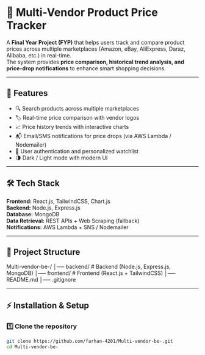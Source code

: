 # 🛒 Multi-Vendor Product Price Tracker

A **Final Year Project (FYP)** that helps users track and compare product prices across multiple marketplaces (Amazon, eBay, AliExpress, Daraz, Alibaba, etc.) in real-time.  
The system provides **price comparison, historical trend analysis, and price-drop notifications** to enhance smart shopping decisions.  

---

## 🚀 Features
- 🔍 Search products across multiple marketplaces  
- 🏷️ Real-time price comparison with vendor logos  
- 📈 Price history trends with interactive charts  
- 📬 Email/SMS notifications for price drops (via AWS Lambda / Nodemailer)  
- 👤 User authentication and personalized watchlist  
- 🌗 Dark / Light mode with modern UI  

---

## 🛠️ Tech Stack
**Frontend:** React.js, TailwindCSS, Chart.js  
**Backend:** Node.js, Express.js  
**Database:** MongoDB  
**Data Retrieval:** REST APIs + Web Scraping (fallback)  
**Notifications:** AWS Lambda + SNS / Nodemailer  

---

## 📂 Project Structure
Multi-vendor-be-/
│── backend/ # Backend (Node.js, Express.js, MongoDB)
│── frontend/ # Frontend (React.js + TailwindCSS)
│── README.md
│── .gitignore


---

## ⚡ Installation & Setup
### 1️⃣ Clone the repository
```bash
git clone https://github.com/farhan-4201/Multi-vendor-be-.git
cd Multi-vendor-be-
